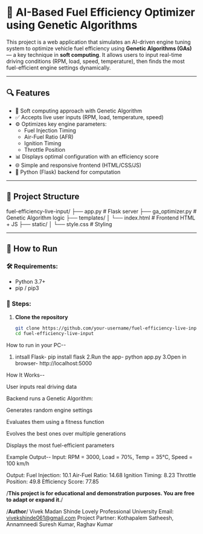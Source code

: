 # 🚗 AI-Based Fuel Efficiency Optimizer using Genetic Algorithms

This project is a web application that simulates an AI-driven engine tuning system to optimize vehicle fuel efficiency using **Genetic Algorithms (GAs)** — a key technique in **soft computing**. It allows users to input real-time driving conditions (RPM, load, speed, temperature), then finds the most fuel-efficient engine settings dynamically.

---

## 🔍 Features

- 🧠 Soft computing approach with Genetic Algorithm
- ✅ Accepts live user inputs (RPM, load, temperature, speed)
- ⚙️ Optimizes key engine parameters:
  - Fuel Injection Timing
  - Air-Fuel Ratio (AFR)
  - Ignition Timing
  - Throttle Position
- 📊 Displays optimal configuration with an efficiency score
- 🌐 Simple and responsive frontend (HTML/CSS/JS)
- 🐍 Python (Flask) backend for computation

---

## 📁 Project Structure

fuel-efficiency-live-input/ ├── app.py # Flask server ├── ga_optimizer.py # Genetic Algorithm logic ├── templates/ │ └── index.html # Frontend HTML + JS ├── static/ │ └── style.css # Styling


---

## 🧪 How to Run

### 🛠 Requirements:
- Python 3.7+
- pip / pip3

### 🔧 Steps:

1. **Clone the repository**
   ```bash
   git clone https://github.com/your-username/fuel-efficiency-live-input.git
   cd fuel-efficiency-live-input

How to run in your PC--
1. intsall Flask-
   pip install flask
2.Run the app-
  python app.py
3.Open in browser-
  http://localhost:5000


How It Works--

User inputs real driving data

Backend runs a Genetic Algorithm:

Generates random engine settings

Evaluates them using a fitness function

Evolves the best ones over multiple generations

Displays the most fuel-efficient parameters

Example Output--
Input:
RPM = 3000, Load = 70%, Temp = 35°C, Speed = 100 km/h

Output:
Fuel Injection: 10.1
Air-Fuel Ratio: 14.68
Ignition Timing: 8.23
Throttle Position: 49.8
Efficiency Score: 77.85

/**This project is for educational and demonstration purposes. You are free to adapt or expand it.**/

/**Author**/
Vivek Madan Shinde
Lovely Professional University
Email: vivekshinde061@gmail.com
Project Partner: Kothapalem Satheesh, Annamneedi Suresh Kumar, Raghav Kumar



